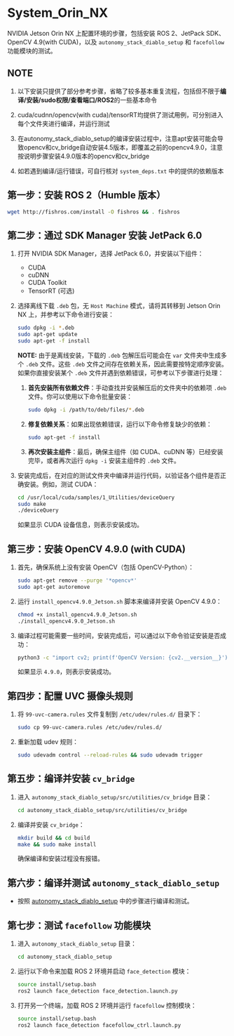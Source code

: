 
# System_Orin_NX

NVIDIA Jetson Orin NX 上配置环境的步骤，包括安装 ROS 2、JetPack SDK、OpenCV 4.9(with CUDA)，以及 `autonomy_stack_diablo_setup` 和 `facefollow` 功能模块的测试。

## NOTE

1. 以下安装只提供了部分参考步骤，省略了较多基本重复流程，包括但不限于**编译/安装/sudo权限/查看端口/ROS2**的一些基本命令

2. cuda/cudnn/opencv(with cuda)/tensorRT均提供了测试用例，可分别进入每个文件夹进行编译，并运行测试

3. 在autonomy_stack_diablo_setup的编译安装过程中，注意apt安装可能会导致opencv和cv_bridge自动安装4.5版本，即覆盖之前的opencv4.9.0，注意按说明步骤安装4.9.0版本的opencv和cv_bridge

4. 如若遇到编译/运行错误，可自行核对 `system_deps.txt` 中的提供的依赖版本

## 第一步：安装 ROS 2（Humble 版本）

   ```bash
   wget http://fishros.com/install -O fishros && . fishros
   ```

## 第二步：通过 SDK Manager 安装 JetPack 6.0

1. 打开 NVIDIA SDK Manager，选择 JetPack 6.0，并安装以下组件：
   - CUDA
   - cuDNN
   - CUDA Toolkit
   - TensorRT (可选)

2. 选择离线下载 `.deb` 包，无 `Host Machine` 模式，请将其转移到 Jetson Orin NX 上，并参考以下命令进行安装：

   ```bash
   sudo dpkg -i *.deb
   sudo apt-get update
   sudo apt-get -f install
   ```

   **NOTE:** 由于是离线安装，下载的 `.deb` 包解压后可能会在 `var` 文件夹中生成多个 `.deb` 文件。这些 `.deb` 文件之间存在依赖关系，因此需要按特定顺序安装。如果你直接安装某个 `.deb` 文件并遇到依赖错误，可参考以下步骤进行处理：
   
   1. **首先安装所有依赖文件**：手动查找并安装解压后的文件夹中的依赖项 `.deb` 文件。你可以使用以下命令批量安装：

      ```bash
      sudo dpkg -i /path/to/deb/files/*.deb
      ```

   2. **修复依赖关系**：如果出现依赖错误，运行以下命令修复缺少的依赖：

      ```bash
      sudo apt-get -f install
      ```

   3. **再次安装主组件**：最后，确保主组件（如 CUDA、cuDNN 等）已经安装完毕，或者再次运行 `dpkg -i` 安装主组件的 `.deb` 文件。

3. 安装完成后，在对应的测试文件夹中编译并运行代码，以验证各个组件是否正确安装。例如，测试 CUDA：

   ```bash
   cd /usr/local/cuda/samples/1_Utilities/deviceQuery
   sudo make
   ./deviceQuery
   ```

   如果显示 CUDA 设备信息，则表示安装成功。

## 第三步：安装 OpenCV 4.9.0 (with CUDA)

1. 首先，确保系统上没有安装 OpenCV（包括 OpenCV-Python）：

   ```bash
   sudo apt-get remove --purge '*opencv*'
   sudo apt-get autoremove
   ```

2. 运行 `install_opencv4.9.0_Jetson.sh` 脚本来编译并安装 OpenCV 4.9.0：

   ```bash
   chmod +x install_opencv4.9.0_Jetson.sh
   ./install_opencv4.9.0_Jetson.sh
   ```

3. 编译过程可能需要一些时间，安装完成后，可以通过以下命令验证安装是否成功：

   ```bash
   python3 -c "import cv2; print(f'OpenCV Version: {cv2.__version__}'); print(f'CUDA Support: {cv2.cuda.getCudaEnabledDeviceCount() > 0}')"
   ```

   如果显示 `4.9.0`，则表示安装成功。

## 第四步：配置 UVC 摄像头规则

1. 将 `99-uvc-camera.rules` 文件复制到 `/etc/udev/rules.d/` 目录下：

   ```bash
   sudo cp 99-uvc-camera.rules /etc/udev/rules.d/
   ```

2. 重新加载 udev 规则：

   ```bash
   sudo udevadm control --reload-rules && sudo udevadm trigger
   ```

## 第五步：编译并安装 `cv_bridge`

1. 进入 `autonomy_stack_diablo_setup/src/utilities/cv_bridge` 目录：

   ```bash
   cd autonomy_stack_diablo_setup/src/utilities/cv_bridge
   ```

2. 编译并安装 `cv_bridge`：

   ```bash
   mkdir build && cd build
   make && sudo make install
   ```

   确保编译和安装过程没有报错。

## 第六步：编译并测试 `autonomy_stack_diablo_setup`

- 按照 [autonomy_stack_diablo_setup](https://github.com/jizhang-cmu/autonomy_stack_diablo_setup) 中的步骤进行编译和测试。

## 第七步：测试 `facefollow` 功能模块

1. 进入 `autonomy_stack_diablo_setup` 目录：

   ```bash
   cd autonomy_stack_diablo_setup
   ```

2. 运行以下命令来加载 ROS 2 环境并启动 `face_detection` 模块：

   ```bash
   source install/setup.bash
   ros2 launch face_detection face_detection.launch.py
   ```

3. 打开另一个终端，加载 ROS 2 环境并运行 `facefollow` 控制模块：

   ```bash
   source install/setup.bash
   ros2 launch face_detection facefollow_ctrl.launch.py
   ```

